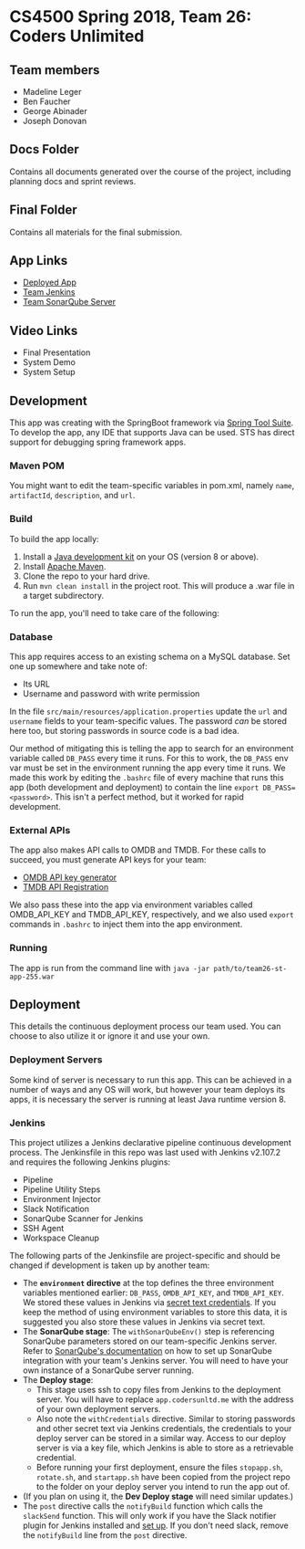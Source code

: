 # CS4500 Spring 2018, Team 26: Coders Unlimited

## Team members

* Madeline Leger
* Ben Faucher
* George Abinader
* Joseph Donovan

## Docs Folder

Contains all documents generated over the course of the project, including planning docs and sprint reviews.

## Final Folder

Contains all materials for the final submission.

## App Links

* [Deployed App](http://app.codersunltd.me/)
* [Team Jenkins](http://jenkins.codersunltd.me/)
* [Team SonarQube Server](http://qube.codersunltd.me/)

## Video Links

* Final Presentation
* System Demo
* System Setup

## Development

This app was creating with the SpringBoot framework via [Spring Tool Suite](https://spring.io/tools/sts). To develop the app, any IDE that supports Java can be used. STS has direct support for debugging spring framework apps.

### Maven POM

You might want to edit the team-specific variables in pom.xml, namely `name`, `artifactId`, `description`, and `url`.

### Build

To build the app locally:

1. Install a [Java development kit](http://www.oracle.com/technetwork/java/javase/downloads/index.html) on your OS (version 8 or above).
1. Install [Apache Maven](https://maven.apache.org/install.html).
1. Clone the repo to your hard drive.
1. Run `mvn clean install` in the project root. This will produce a .war file in a target subdirectory.

To run the app, you'll need to take care of the following:

### Database

This app requires access to an existing schema on a MySQL database. Set one up somewhere and take note of:

* Its URL
* Username and password with write permission

In the file `src/main/resources/application.properties` update the `url` and `username` fields to your team-specific values. The password _can_ be stored here too, but storing passwords in source code is a bad idea.

Our method of mitigating this is telling the app to search for an environment variable called `DB_PASS` every time it runs. For this to work, the `DB_PASS` env var must be set in the environment running the app every time it runs. We made this work by editing the `.bashrc` file of every machine that runs this app (both development and deployment) to contain the line `export DB_PASS=<password>`. This isn't a perfect method, but it worked for rapid development.

### External APIs

The app also makes API calls to OMDB and TMDB. For these calls to succeed, you must generate API keys for your team:

* [OMDB API key generator](http://www.omdbapi.com/apikey.aspx)
* [TMDB API Registration](https://developers.themoviedb.org/3/getting-started/introduction)

We also pass these into the app via environment variables called OMDB_API_KEY and TMDB_API_KEY, respectively, and we also used `export` commands in `.bashrc` to inject them into the app environment.

### Running

The app is run from the command line with `java -jar path/to/team26-st-app-255.war`

## Deployment

This details the continuous deployment process our team used. You can choose to also utilize it or ignore it and use your own.

### Deployment Servers

Some kind of server is necessary to run this app. This can be achieved in a number of ways and any OS will work, but however your team deploys its apps, it is necessary the server is running at least Java runtime version 8.

### Jenkins

This project utilizes a Jenkins declarative pipeline continuous development process. The Jenkinsfile in this repo was last used with Jenkins v2.107.2 and requires the following Jenkins plugins:

* Pipeline
* Pipeline Utility Steps
* Environment Injector
* Slack Notification
* SonarQube Scanner for Jenkins
* SSH Agent
* Workspace Cleanup

The following parts of the Jenkinsfile are project-specific and should be changed if development is taken up by another team:

* The __`environment` directive__ at the top defines the three environment variables mentioned earlier: `DB_PASS`, `OMDB_API_KEY`, and `TMDB_API_KEY`. We stored these values in Jenkins via [secret text credentials](https://support.cloudbees.com/hc/en-us/articles/203802500-Injecting-Secrets-into-Jenkins-Build-Jobs). If you keep the method of using environment variables to store this data, it is suggested you also store these values in Jenkins via secret text.
* The __SonarQube stage__: The `withSonarQubeEnv()` step is referencing SonarQube parameters stored on our team-specific Jenkins server. Refer to [SonarQube's documentation](https://docs.sonarqube.org/display/SCAN/Analyzing+with+SonarQube+Scanner+for+Jenkins) on how to set up SonarQube integration with your team's Jenkins server. You will need to have your own instance of a SonarQube server running.
* The __Deploy stage__:
  * This stage uses ssh to copy files from Jenkins to the deployment server. You will have to replace `app.codersunltd.me` with the address of your own deployment servers.
  * Also note the `withCredentials` directive. Similar to storing passwords and other secret text via Jenkins credentials, the credentials to your deploy server can be stored in a similar way. Access to our deploy server is via a key file, which Jenkins is able to store as a retrievable credential.
  * Before running your first deployment, ensure the files `stopapp.sh`, `rotate.sh`, and `startapp.sh` have been copied from the project repo to the folder on your deploy server you intend to run the app out of.
* (If you plan on using it, the __Dev Deploy stage__ will need similar updates.)
* The `post` directive calls the `notifyBuild` function which calls the `slackSend` function. This will only work if you have the Slack notifier plugin for Jenkins installed and [set up](https://github.com/jenkinsci/slack-plugin). If you don't need slack, remove the `notifyBuild` line from the `post` directive.